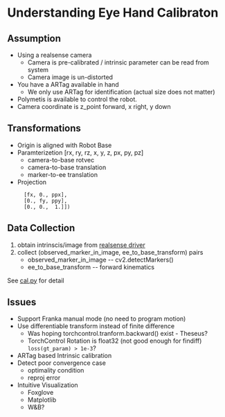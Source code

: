 # Understanding Eye Hand Calibraton 


## Assumption
* Using a realsense camera
  * Camera is pre-calibrated / intrinsic parameter can be read from system
  * Camera image is un-distorted
* You have a ARTag available in hand
  * We only use ARTag for identification (actual size does not matter)
* Polymetis is available to control the robot.
* Camera coordinate is z_point forward, x right, y down

## Transformations
* Origin is aligned with Robot Base
* Paramterizetion [rx, ry, rz, x, y, z, px, py, pz]
  * camera-to-base rotvec
  * camera-to-base translation
  * marker-to-ee translation
* Projection
  ```
    [fx, 0., ppx],
    [0., fy, ppy],
    [0., 0.,  1.]])
  ```
  
## Data Collection
  1. obtain intrinscis/image from [realsense driver](../../realsense_driver/)
  2. collect (observed_marker_in_image, ee_to_base_transform) pairs
      * observed_marker_in_image  -- cv2.detectMarkers()
      * ee_to_base_transform -- forward kinematics
  
  See [cal.py](cal.py) for detail


## Issues 
* Support Franka manual mode (no need to program motion)
* Use differentiable transform instead of finite difference
  * Was hoping torchcontrol.tranform.backward() exist - Theseus?
  * TorchControl Rotation is float32 (not good enough for findiff)
    `loss(gt_param) > 1e-3`?
* ARTag based Intrinsic calibration
* Detect poor convergence case 
  * optimality condition
  * reproj error
* Intuitive Visualization	
  * Foxglove
  * Matplotlib
  * W&B?



